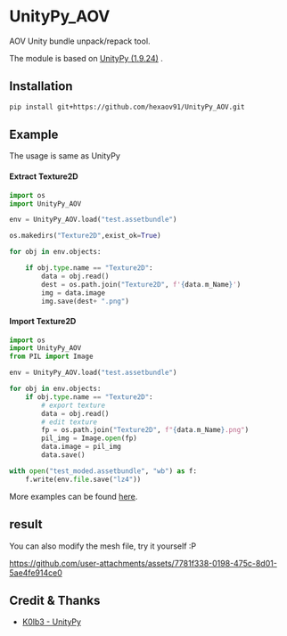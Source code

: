 # UnityPy_AOV

AOV Unity bundle unpack/repack tool.

The module is based on [UnityPy (1.9.24)](https://github.com/K0lb3/UnityPy/commit/ba572869925b516ee5e332699d938b9b237ba84c)
.

## Installation

```sh
pip install git+https://github.com/hexaov91/UnityPy_AOV.git
```

## Example

The usage is same as UnityPy

#### Extract Texture2D

```python
import os
import UnityPy_AOV

env = UnityPy_AOV.load("test.assetbundle")

os.makedirs("Texture2D",exist_ok=True)

for obj in env.objects:

    if obj.type.name == "Texture2D":
        data = obj.read()
        dest = os.path.join("Texture2D", f'{data.m_Name}')
        img = data.image
        img.save(dest+ ".png")

```

#### Import Texture2D

```python
import os
import UnityPy_AOV
from PIL import Image

env = UnityPy_AOV.load("test.assetbundle")

for obj in env.objects:
    if obj.type.name == "Texture2D":
        # export texture
        data = obj.read()
        # edit texture
        fp = os.path.join("Texture2D", f"{data.m_Name}.png")
        pil_img = Image.open(fp)
        data.image = pil_img
        data.save()

with open("test_moded.assetbundle", "wb") as f:
    f.write(env.file.save("lz4"))

```

More examples can be found [here](https://github.com/K0lb3/UnityPy#example).

## result

You can also modify the mesh file, try it yourself :P

https://github.com/user-attachments/assets/7781f338-0198-475c-8d01-5ae4fe914ce0



## Credit & Thanks

* [K0lb3 - UnityPy](https://github.com/K0lb3/UnityPy)
